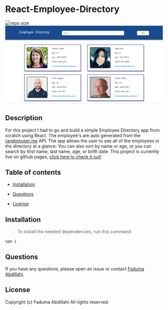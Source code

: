 # React-Employee-Directory
![repo size](https://img.shields.io/badge/image%20size-126%20MB-blue)
![screenshot](Screenshot.png)

## Description

For this project I had to go and build a simple Employee Directory app from scratch using React. The employee's are auto generated from the [randomuser.me](https://randomuser.me) API. The app allows the user to see all of the employees in the directory at a glance. You can also sort by name or age, or you can search by first name, last name, age, or birth date. This project is currently live on github pages, [click here to check it out!]()

## Table of contents

* [Installation](#installation)

* [Questions](#questions)

* [License](#license)

## Installation

>To install the needed dependencies, run this command:

```
npm i
```

## Questions

If you have any questions, please open an issue or contact [Faduma Abdillahi](https://github.com/Faduma92).

## License
Copyright (c) Faduma Abdillahi All rights reserved.
